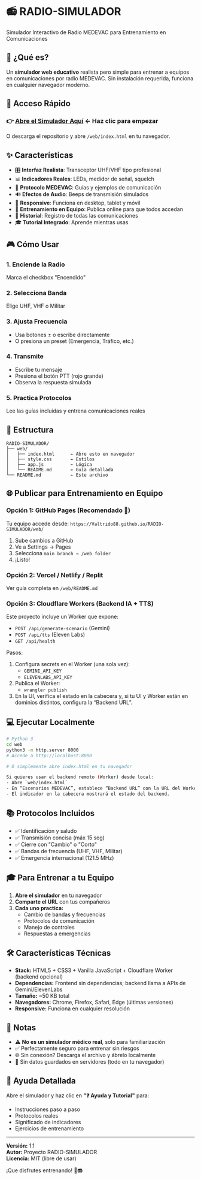# 📻 RADIO-SIMULADOR
Simulador Interactivo de Radio MEDEVAC para Entrenamiento en Comunicaciones

## 🎯 ¿Qué es?

Un **simulador web educativo** realista pero simple para entrenar a equipos en comunicaciones por radio MEDEVAC. Sin instalación requerida, funciona en cualquier navegador moderno.

## 🚀 Acceso Rápido

### 👉 **[Abre el Simulador Aquí](./web/index.html)** ← Haz clic para empezar

O descarga el repositorio y abre `/web/index.html` en tu navegador.

## ✨ Características

- 🎛️ **Interfaz Realista**: Transceptor UHF/VHF tipo profesional
- 📊 **Indicadores Reales**: LEDs, medidor de señal, squelch
- 💬 **Protocolo MEDEVAC**: Guías y ejemplos de comunicación
- 🔊 **Efectos de Audio**: Beeps de transmisión simulados
- 📱 **Responsive**: Funciona en desktop, tablet y móvil
- 👥 **Entrenamiento en Equipo**: Publica online para que todos accedan
- 📜 **Historial**: Registro de todas las comunicaciones
- 🎓 **Tutorial Integrado**: Aprende mientras usas

## 🎮 Cómo Usar

### 1. **Enciende la Radio**
Marca el checkbox "Encendido"

### 2. **Selecciona Banda**
Elige UHF, VHF o Militar

### 3. **Ajusta Frecuencia**
- Usa botones ± o escribe directamente
- O presiona un preset (Emergencia, Tráfico, etc.)

### 4. **Transmite**
- Escribe tu mensaje
- Presiona el botón PTT (rojo grande)
- Observa la respuesta simulada

### 5. **Practica Protocolos**
Lee las guías incluidas y entrena comunicaciones reales

## 📁 Estructura

```
RADIO-SIMULADOR/
├── web/
│   ├── index.html      ← Abre esto en navegador
│   ├── style.css       ← Estilos
│   ├── app.js          ← Lógica
│   └── README.md       ← Guía detallada
└── README.md           ← Este archivo
```

## 🌐 Publicar para Entrenamiento en Equipo

### Opción 1: GitHub Pages (Recomendado 🎯)
Tu equipo accede desde: `https://Valtrido88.github.io/RADIO-SIMULADOR/web/`

1. Sube cambios a GitHub
2. Ve a Settings → Pages
3. Selecciona `main branch → /web folder`
4. ¡Listo!

### Opción 2: Vercel / Netlify / Replit
Ver guía completa en `/web/README.md`

### Opción 3: Cloudflare Workers (Backend IA + TTS)
Este proyecto incluye un Worker que expone:
- `POST /api/generate-scenario` (Gemini)
- `POST /api/tts` (Eleven Labs)
- `GET /api/health`

Pasos:
1) Configura secrets en el Worker (una sola vez):
   - `GEMINI_API_KEY`
   - `ELEVENLABS_API_KEY`
2) Publica el Worker:
   - `wrangler publish`
3) En la UI, verifica el estado en la cabecera y, si tu UI y Worker están en dominios distintos, configura la “Backend URL”.

## 💻 Ejecutar Localmente

```bash
# Python 3
cd web
python3 -m http.server 8000
# Accede a http://localhost:8000

# O simplemente abre index.html en tu navegador

Si quieres usar el backend remoto (Worker) desde local:
- Abre `web/index.html`
- En “Escenarios MEDEVAC”, establece “Backend URL” con la URL del Worker (ej: https://tu-worker.workers.dev)
- El indicador en la cabecera mostrará el estado del backend.
```

## 📚 Protocolos Incluidos

- ✅ Identificación y saludo
- ✅ Transmisión concisa (máx 15 seg)
- ✅ Cierre con "Cambio" o "Corto"
- ✅ Bandas de frecuencia (UHF, VHF, Militar)
- ✅ Emergencia internacional (121.5 MHz)

## 🎓 Para Entrenar a tu Equipo

1. **Abre el simulador** en tu navegador
2. **Comparte el URL** con tus compañeros
3. **Cada uno practica:**
   - Cambio de bandas y frecuencias
   - Protocolos de comunicación
   - Manejo de controles
   - Respuestas a emergencias

## 🛠️ Características Técnicas

- **Stack:** HTML5 + CSS3 + Vanilla JavaScript + Cloudflare Worker (backend opcional)
- **Dependencias:** Frontend sin dependencias; backend llama a APIs de Gemini/ElevenLabs
- **Tamaño:** ~50 KB total
- **Navegadores:** Chrome, Firefox, Safari, Edge (últimas versiones)
- **Responsive:** Funciona en cualquier resolución

## 📝 Notas

- ⚠️ **No es un simulador médico real**, solo para familiarización
- ✅ Perfectamente seguro para entrenar sin riesgos
- 🌐 Sin conexión? Descarga el archivo y ábrelo localmente
- 🔄 Sin datos guardados en servidores (todo en tu navegador)

## 📖 Ayuda Detallada

Abre el simulador y haz clic en **"❓ Ayuda y Tutorial"** para:
- Instrucciones paso a paso
- Protocolos reales
- Significado de indicadores
- Ejercicios de entrenamiento

---

**Versión:** 1.1  
**Autor:** Proyecto RADIO-SIMULADOR  
**Licencia:** MIT (libre de usar)  

¡Que disfrutes entrenando! 🚁📻
